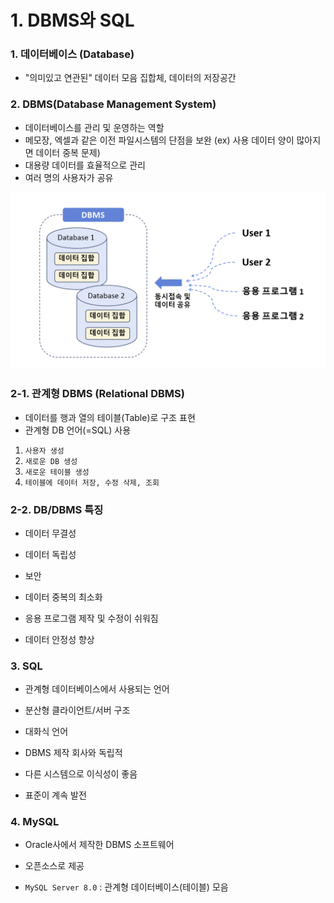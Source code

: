 # 1. DBMS와 SQL

### 1. 데이터베이스 (Database) 

- "의미있고 연관된" 데이터 모음 집합체, 데이터의 저장공간



###  2. DBMS(Database Management System) 

- 데이터베이스를 관리 및 운영하는 역할
- 메모장, 엑셀과 같은 이전 파일시스템의 단점을 보완 (ex) 사용 데이터 양이 많아지면 데이터 중복 문제)
- 대용량 데이터를 효율적으로 관리
- 여러 명의 사용자가 공유

![DBMS](./image/DBMS.png)

### 2-1. 관계형 DBMS (Relational DBMS)

- 데이터를 행과 열의 테이블(Table)로 구조 표현
- 관계형 DB 언어(=SQL) 사용

1. `사용자 생성`
2. `새로운 DB 생성`
3. `새로운 테이블 생성`
4. `테이블에 데이터 저장, 수정 삭제, 조회`



### 2-2. DB/DBMS 특징

- 데이터 무결성

- 데이터 독립성

- 보안

- 데이터 중복의 최소화

- 응용 프로그램 제작 및 수정이 쉬워짐

- 데이터 안정성 향상

  

### 3. SQL

- 관계형 데이터베이스에서 사용되는 언어

- 분산형 클라이언트/서버 구조

- 대화식 언어

- DBMS 제작 회사와 독립적

- 다른 시스템으로 이식성이 좋음

- 표준이 계속 발전

  

### 4. MySQL

- Oracle사에서 제작한 DBMS 소프트웨어

- 오픈소스로 제공

- `MySQL Server 8.0` : 관계형 데이터베이스(테이블) 모음

  